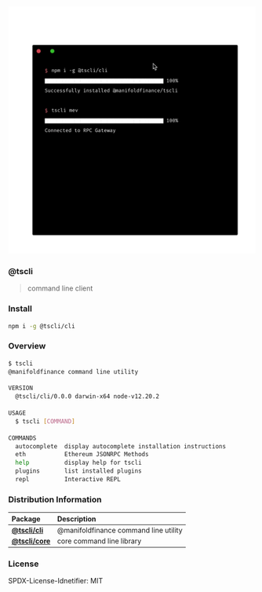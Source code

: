 
![](/.github/workflows/demo.gif)





### **@tscli**

> command line client

### Install

```bash
npm i -g @tscli/cli
```

### Overview
```bash
$ tscli
@manifoldfinance command line utility

VERSION
  @tscli/cli/0.0.0 darwin-x64 node-v12.20.2

USAGE
  $ tscli [COMMAND]

COMMANDS
  autocomplete  display autocomplete installation instructions
  eth           Ethereum JSONRPC Methods
  help          display help for tscli
  plugins       list installed plugins
  repl          Interactive REPL
```

### Distribution Information

<!-- START pkgtoc, keep to allow update -->

| Package                           | Description                           |
| :-------------------------------- | :------------------------------------ |
| **[@tscli/cli](packages/cli/)**   | @manifoldfinance command line utility |
| **[@tscli/core](packages/core/)** | core command line library             |

<!-- END pkgtoc, keep to allow update -->


### License

SPDX-License-Idnetifier: MIT
